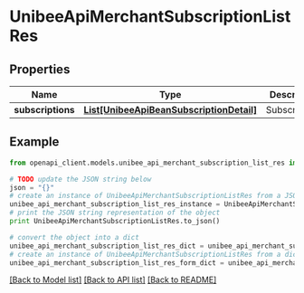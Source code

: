 # UnibeeApiMerchantSubscriptionListRes


## Properties

Name | Type | Description | Notes
------------ | ------------- | ------------- | -------------
**subscriptions** | [**List[UnibeeApiBeanSubscriptionDetail]**](UnibeeApiBeanSubscriptionDetail.md) | Subscriptions | [optional] 

## Example

```python
from openapi_client.models.unibee_api_merchant_subscription_list_res import UnibeeApiMerchantSubscriptionListRes

# TODO update the JSON string below
json = "{}"
# create an instance of UnibeeApiMerchantSubscriptionListRes from a JSON string
unibee_api_merchant_subscription_list_res_instance = UnibeeApiMerchantSubscriptionListRes.from_json(json)
# print the JSON string representation of the object
print UnibeeApiMerchantSubscriptionListRes.to_json()

# convert the object into a dict
unibee_api_merchant_subscription_list_res_dict = unibee_api_merchant_subscription_list_res_instance.to_dict()
# create an instance of UnibeeApiMerchantSubscriptionListRes from a dict
unibee_api_merchant_subscription_list_res_form_dict = unibee_api_merchant_subscription_list_res.from_dict(unibee_api_merchant_subscription_list_res_dict)
```
[[Back to Model list]](../README.md#documentation-for-models) [[Back to API list]](../README.md#documentation-for-api-endpoints) [[Back to README]](../README.md)


